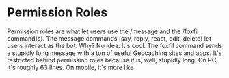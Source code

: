 # Permission Roles

Permission roles are what let users use the /message and the /foxfil command(s). The message commands (say, reply, react, edit, delete) let users interact as the bot. Why? No idea. It's cool. The foxfil command sends a stupidly long message with a ton of useful Geocaching sites and apps. It's restricted behind permission roles because it is, well, stupidly long. On PC, it's roughly 63 lines. On mobile, it's more like&#x20;
